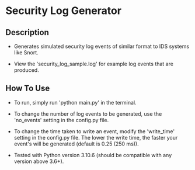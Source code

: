 # Security Log Generator

## Description 

- Generates simulated security log events of similar format to IDS systems like Snort.

- View the 'security_log_sample.log' for example log events that are produced. 

## How To Use

- To run, simply run 'python main.py' in the terminal.

- To change the number of log events to be generated, use the 'no_events' setting in the config.py file.

- To change the time taken to write an event, modify the 'write_time' setting in the config.py file.
The lower the write time, the faster your event's will be generated (default is 0.25 (250 ms)).

- Tested with Python version 3.10.6 (should be compatible with any version above 3.6+).